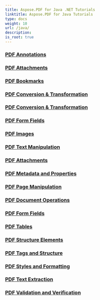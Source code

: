 ```yaml
---
title: Aspose.PDF for Java .NET Tutorials
linktitle: Aspose.PDF for Java Tutorials
type: docs
weight: 10
url: /java/
description:
is_root: true
---
```


### [PDF Annotations](./pdf-annotations/)

### [PDF Attachments](./pdf-attachments/)

### [PDF Bookmarks](./pdf-bookmarks/)

### [PDF Conversion & Transformation](./pdf-conversion-&-transformation/)

### [PDF Conversion & Transformation](./pdf-conversion-&-transformation/)

### [PDF Form Fields](./pdf-form-fields/)

### [PDF Images](./pdf-images/)

### [PDF Text Manipulation](./pdf-text-manipulation/)

### [PDF Attachments](./pdf-attachments/)

### [PDF Metadata and Properties](./pdf-metadata-and-properties/)

### [PDF Page Manipulation](./pdf-page-manipulation/)

### [PDF Document Operations](./pdf-document-operations/)

### [PDF Form Fields](./pdf-form-fields/)

### [PDF Tables](./pdf-tables/)

### [PDF Structure Elements](./pdf-structure-elements/)

### [PDF Tags and Structure](./pdf-tags-and-structure/)

### [PDF Styles and Formatting](./pdf-styles-and-formatting/)

### [PDF Text Extraction](./pdf-text-extraction/)

### [PDF Validation and Verification](./pdf-validation-and-verification/)
